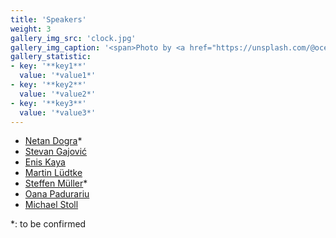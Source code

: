 ```yaml
---
title: 'Speakers'
weight: 3
gallery_img_src: 'clock.jpg'
gallery_img_caption: '<span>Photo by <a href="https://unsplash.com/@oceanng?utm_source=unsplash&amp;utm_medium=referral&amp;utm_content=creditCopyText">Ocean Ng</a> on <a href="https://unsplash.com/s/photos/clock?utm_source=unsplash&amp;utm_medium=referral&amp;utm_content=creditCopyText">Unsplash</a></span>'
gallery_statistic:
- key: '**key1**'
  value: '*value1*'
- key: '**key2**'
  value: '*value2*'
- key: '**key3**'
  value: '*value3*'
---
```


 - [Netan Dogra](https://sites.google.com/site/netandogra/)*
 - [Stevan Gajović](https://sites.google.com/view/stevan-gajovic/home)
 - [Enis Kaya](https://sites.google.com/view/eniskaya/home)
 - [Martin Lüdtke](https://www.rug.nl/staff/m.w.ludtke/)
 - [Steffen Müller](https://www.rug.nl/staff/steffen.muller/)*
 - [Oana Padurariu](https://sites.google.com/view/oanapadurariu/home)
 - [Michael Stoll](https://www.mathe2.uni-bayreuth.de/stoll/)


*: to be confirmed